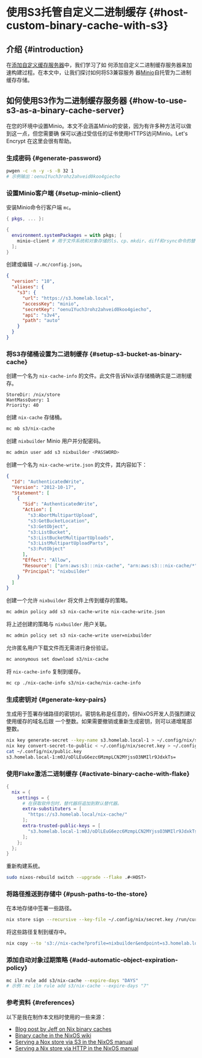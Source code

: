 # 使用S3托管自定义二进制缓存 {#host-custom-binary-cache-with-s3}

## 介绍 {#introduction}

在[添加自定义缓存服务器](../nixos-with-flakes/add-custom-cache-servers.md)中，我们学习了如
何添加自定义二进制缓存服务器来加速构建过程。在本文中，让我们探讨如何将S3兼容服务
器[Minio](https://min.io/)自托管为二进制缓存存储。

## 如何使用S3作为二进制缓存服务器 {#how-to-use-s3-as-a-binary-cache-server}

在您的环境中设置Minio。本文不会涵盖Minio的安装，因为有许多种方法可以做到这一点，但您需要确
保可以通过受信任的证书使用HTTPS访问Minio。Let's Encrypt 在这里会很有帮助。

### 生成密码 {#generate-password}

```bash
pwgen -c -n -y -s -B 32 1
# 示例输出：oenu1Yuch3rohz2ahveid0koo4giecho
```

### 设置Minio客户端 {#setup-minio-client}

安装Minio命令行客户端 `mc`。

```nix
{ pkgs, ... }:

{
  environment.systemPackages = with pkgs; [
    minio-client # 用于文件系统和对象存储的ls、cp、mkdir、diff和rsync命令的替代品
  ];
}
```

创建或编辑 `~/.mc/config.json`。

```json
{
  "version": "10",
  "aliases": {
    "s3": {
      "url": "https://s3.homelab.local",
      "accessKey": "minio",
      "secretKey": "oenu1Yuch3rohz2ahveid0koo4giecho",
      "api": "s3v4",
      "path": "auto"
    }
  }
}
```

### 将S3存储桶设置为二进制缓存 {#setup-s3-bucket-as-binary-cache}

创建一个名为 `nix-cache-info` 的文件。此文件告诉Nix该存储桶确实是二进制缓存。

```
StoreDir: /nix/store
WantMassQuery: 1
Priority: 40
```

创建 `nix-cache` 存储桶。

```bash
mc mb s3/nix-cache
```

创建 `nixbuilder` Minio 用户并分配密码。

```bash
mc admin user add s3 nixbuilder <PASSWORD>
```

创建一个名为 `nix-cache-write.json` 的文件，其内容如下：

```json
{
  "Id": "AuthenticatedWrite",
  "Version": "2012-10-17",
  "Statement": [
    {
      "Sid": "AuthenticatedWrite",
      "Action": [
        "s3:AbortMultipartUpload",
        "s3:GetBucketLocation",
        "s3:GetObject",
        "s3:ListBucket",
        "s3:ListBucketMultipartUploads",
        "s3:ListMultipartUploadParts",
        "s3:PutObject"
      ],
      "Effect": "Allow",
      "Resource": ["arn:aws:s3:::nix-cache", "arn:aws:s3:::nix-cache/*"],
      "Principal": "nixbuilder"
    }
  ]
}
```

创建一个允许 `nixbuilder` 将文件上传到缓存的策略。

```bash
mc admin policy add s3 nix-cache-write nix-cache-write.json
```

将上述创建的策略与 `nixbuilder` 用户关联。

```bash
mc admin policy set s3 nix-cache-write user=nixbuilder
```

允许匿名用户下载文件而无需进行身份验证。

```bash
mc anonymous set download s3/nix-cache
```

将 `nix-cache-info` 复制到缓存。

```bash
mc cp ./nix-cache-info s3/nix-cache/nix-cache-info
```

### 生成密钥对 {#generate-key-pairs}

生成用于签署存储路径的密钥对。密钥名称是任意的，但NixOS开发人员强烈建议使用缓存的域名后跟
一个整数。如果需要撤销或重新生成密钥，则可以递增尾部整数。

```bash
nix key generate-secret --key-name s3.homelab.local-1 > ~/.config/nix/secret.key
nix key convert-secret-to-public < ~/.config/nix/secret.key > ~/.config/nix/public.key
cat ~/.config/nix/public.key
s3.homelab.local-1:m0J/oDlLEuG6ezc6MzmpLCN2MYjssO3NMIlr9JdxkTs=
```

### 使用Flake激活二进制缓存 {#activate-binary-cache-with-flake}

```nix
{
  nix = {
    settings = {
      # 在获取软件包时，替代器将追加到默认替代器。
      extra-substituters = [
        "https://s3.homelab.local/nix-cache/"
      ];
      extra-trusted-public-keys = [
        "s3.homelab.local-1:m0J/oDlLEuG6ezc6MzmpLCN2MYjssO3NMIlr9JdxkTs="
      ];
    };
  };
}
```

重新构建系统。

```bash
sudo nixos-rebuild switch --upgrade --flake .#<HOST>
```

### 将路径推送到存储中 {#push-paths-to-the-store}

在本地存储中签署一些路径。

```bash
nix store sign --recursive --key-file ~/.config/nix/secret.key /run/current-system
```

将这些路径复制到缓存中。

```bash
nix copy --to 's3://nix-cache?profile=nixbuilder&endpoint=s3.homelab.local' /run/current-system
```

### 添加自动对象过期策略 {#add-automatic-object-expiration-policy}

```bash
mc ilm rule add s3/nix-cache --expire-days "DAYS"
# 示例：mc ilm rule add s3/nix-cache --expire-days "7"
```

### 参考资料 {#references}

以下是我在制作本文档时使用的一些来源：

- [Blog post by Jeff on Nix binary caches](https://jcollie.github.io/nixos/2022/04/27/nixos-binary-cache-2022.html)
- [Binary cache in the NixOS wiki](https://nixos.wiki/wiki/Binary_Cache)
- [Serving a Nox store via S3 in the NixOS manual](https://nixos.org/manual/nix/stable/package-management/s3-substituter.html)
- [Serving a Nix store via HTTP in the NixOS manual](https://nixos.org/manual/nix/stable/package-management/binary-cache-substituter.html)
